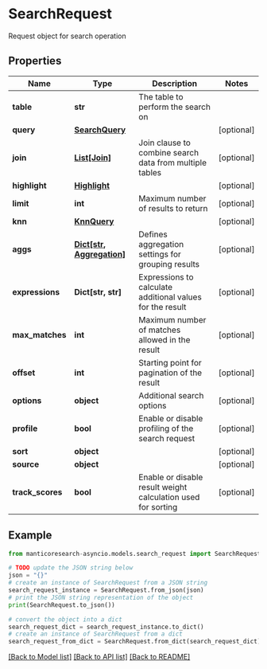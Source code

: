 # SearchRequest

Request object for search operation

## Properties

Name | Type | Description | Notes
------------ | ------------- | ------------- | -------------
**table** | **str** | The table to perform the search on | 
**query** | [**SearchQuery**](SearchQuery.md) |  | [optional] 
**join** | [**List[Join]**](Join.md) | Join clause to combine search data from multiple tables | [optional] 
**highlight** | [**Highlight**](Highlight.md) |  | [optional] 
**limit** | **int** | Maximum number of results to return | [optional] 
**knn** | [**KnnQuery**](KnnQuery.md) |  | [optional] 
**aggs** | [**Dict[str, Aggregation]**](Aggregation.md) | Defines aggregation settings for grouping results | [optional] 
**expressions** | **Dict[str, str]** | Expressions to calculate additional values for the result | [optional] 
**max_matches** | **int** | Maximum number of matches allowed in the result | [optional] 
**offset** | **int** | Starting point for pagination of the result | [optional] 
**options** | **object** | Additional search options | [optional] 
**profile** | **bool** | Enable or disable profiling of the search request | [optional] 
**sort** | **object** |  | [optional] 
**source** | **object** |  | [optional] 
**track_scores** | **bool** | Enable or disable result weight calculation used for sorting | [optional] 

## Example

```python
from manticoresearch-asyncio.models.search_request import SearchRequest

# TODO update the JSON string below
json = "{}"
# create an instance of SearchRequest from a JSON string
search_request_instance = SearchRequest.from_json(json)
# print the JSON string representation of the object
print(SearchRequest.to_json())

# convert the object into a dict
search_request_dict = search_request_instance.to_dict()
# create an instance of SearchRequest from a dict
search_request_from_dict = SearchRequest.from_dict(search_request_dict)
```
[[Back to Model list]](../README.md#documentation-for-models) [[Back to API list]](../README.md#documentation-for-api-endpoints) [[Back to README]](../README.md)


